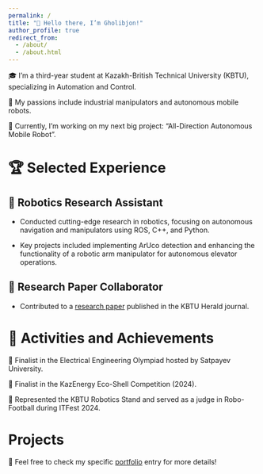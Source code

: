 ```yaml
---
permalink: /
title: "👋 Hello there, I’m Gholibjon!"
author_profile: true
redirect_from: 
  - /about/
  - /about.html
---
```


🎓 I’m a third-year student at Kazakh-British Technical University (KBTU), specializing in Automation and Control.


🤖 My passions include industrial manipulators and autonomous mobile robots.


🚀 Currently, I’m working on my next big project: “All-Direction Autonomous Mobile Robot”.


# 🏆 Selected Experience

## 🔬 Robotics Research Assistant

  * Conducted cutting-edge research in robotics, focusing on autonomous navigation and manipulators using ROS, C++, and Python.
  
  * Key projects included implementing ArUco detection and enhancing the functionality of a robotic arm manipulator for autonomous elevator operations.

## 📜 Research Paper Collaborator

  * Contributed to a [research paper](https://gholibqasobov.github.io/portfolio.github.io/publication/2015-10-01-paper-title-number-3) published in the KBTU Herald journal.


# 🎉 Activities and Achievements

🏅 Finalist in the Electrical Engineering Olympiad hosted by Satpayev University.


🌿 Finalist in the KazEnergy Eco-Shell Competition (2024).


🤖 Represented the KBTU Robotics Stand and served as a judge in Robo-Football during ITFest 2024.


# Projects
💼 Feel free to check my specific [portfolio](https://gholibqasobov.github.io/portfolio.github.io/portfolio/) entry for more details!
